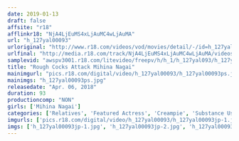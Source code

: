 ```yaml
---
date: 2019-01-13
draft: false
affsite: "r18"
afflinkr18: "NjA4LjEuMS4xLjAuMC4wLjAuMA"
url: "h_127yal00093"
urloriginal: "http://www.r18.com/videos/vod/movies/detail/-/id=h_127yal00093"
urlfinal: "http://media.r18.com/track/NjA4LjEuMS4xLjAuMC4wLjAuMA/videos/vod/movies/detail/-/id=h_127yal00093"
samplevid: "awspv3001.r18.com/litevideo/freepv/h/h_1/h_127yal093/h_127yal093_dmb_w.mp4"
title: "Rough Cocks Attack Mihina Nagai"
mainimgurl: "pics.r18.com/digital/video/h_127yal00093/h_127yal00093ps.jpg"
mainimgs: "h_127yal00093ps.jpg"
releasedate: "Apr. 06, 2018"
duration: 93
productioncomp: "NON"
girls: ['Mihina Nagai']
categories: ['Relatives', 'Featured Actress', 'Creampie', 'Substance Use', 'Squirting', 'Hi-Def']
imgurls: ['pics.r18.com/digital/video/h_127yal00093/h_127yal00093jp-1.jpg', 'pics.r18.com/digital/video/h_127yal00093/h_127yal00093jp-2.jpg', 'pics.r18.com/digital/video/h_127yal00093/h_127yal00093jp-3.jpg', 'pics.r18.com/digital/video/h_127yal00093/h_127yal00093jp-4.jpg', 'pics.r18.com/digital/video/h_127yal00093/h_127yal00093jp-5.jpg', 'pics.r18.com/digital/video/h_127yal00093/h_127yal00093jp-6.jpg', 'pics.r18.com/digital/video/h_127yal00093/h_127yal00093jp-7.jpg', 'pics.r18.com/digital/video/h_127yal00093/h_127yal00093jp-8.jpg', 'pics.r18.com/digital/video/h_127yal00093/h_127yal00093jp-9.jpg', 'pics.r18.com/digital/video/h_127yal00093/h_127yal00093jp-10.jpg', 'pics.r18.com/digital/video/h_127yal00093/h_127yal00093jp-11.jpg', 'pics.r18.com/digital/video/h_127yal00093/h_127yal00093jp-12.jpg', 'pics.r18.com/digital/video/h_127yal00093/h_127yal00093jp-13.jpg', 'pics.r18.com/digital/video/h_127yal00093/h_127yal00093jp-14.jpg', 'pics.r18.com/digital/video/h_127yal00093/h_127yal00093jp-15.jpg', 'pics.r18.com/digital/video/h_127yal00093/h_127yal00093jp-16.jpg', 'pics.r18.com/digital/video/h_127yal00093/h_127yal00093jp-17.jpg', 'pics.r18.com/digital/video/h_127yal00093/h_127yal00093jp-18.jpg', 'pics.r18.com/digital/video/h_127yal00093/h_127yal00093jp-19.jpg', 'pics.r18.com/digital/video/h_127yal00093/h_127yal00093jp-20.jpg']
imgs: ['h_127yal00093jp-1.jpg', 'h_127yal00093jp-2.jpg', 'h_127yal00093jp-3.jpg', 'h_127yal00093jp-4.jpg', 'h_127yal00093jp-5.jpg', 'h_127yal00093jp-6.jpg', 'h_127yal00093jp-7.jpg', 'h_127yal00093jp-8.jpg', 'h_127yal00093jp-9.jpg', 'h_127yal00093jp-10.jpg', 'h_127yal00093jp-11.jpg', 'h_127yal00093jp-12.jpg', 'h_127yal00093jp-13.jpg', 'h_127yal00093jp-14.jpg', 'h_127yal00093jp-15.jpg', 'h_127yal00093jp-16.jpg', 'h_127yal00093jp-17.jpg', 'h_127yal00093jp-18.jpg', 'h_127yal00093jp-19.jpg', 'h_127yal00093jp-20.jpg']
---
```


